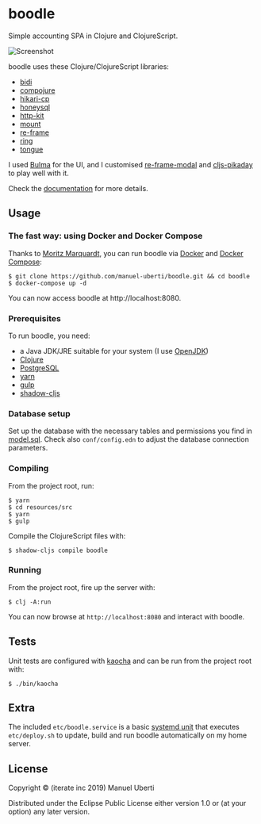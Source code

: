 # boodle

Simple accounting SPA in Clojure and ClojureScript.

![Screenshot](https://github.com/manuel-uberti/boodle/blob/master/resources/img/screenshot.png)

boodle uses these Clojure/ClojureScript libraries:

- [bidi](https://github.com/juxt/bidi)
- [compojure](https://github.com/weavejester/compojure)
- [hikari-cp](https://github.com/tomekw/hikari-cp)
- [honeysql](https://github.com/jkk/honeysql)
- [http-kit](http://www.http-kit.org/)
- [mount](https://github.com/tolitius/mount)
- [re-frame](https://github.com/Day8/re-frame)
- [ring](https://github.com/ring-clojure/ring)
- [tongue](https://github.com/tonsky/tongue)

I used [Bulma](https://bulma.io/) for the UI, and I customised
[re-frame-modal](https://github.com/benhowell/re-frame-modal) and
[cljs-pikaday](https://github.com/timgilbert/cljs-pikaday) to play well with it.

Check the
[documentation](https://github.com/manuel-uberti/boodle/blob/master/doc/index.md)
for more details.

## Usage

### The fast way: using Docker and Docker Compose

Thanks to [Moritz Marquardt](https://github.com/moqmar), you can run boodle via
[Docker](https://docs.docker.com/get-started/) and [Docker
Compose](https://docs.docker.com/compose/overview/):

```console
$ git clone https://github.com/manuel-uberti/boodle.git && cd boodle
$ docker-compose up -d
```
You can now access boodle at http://localhost:8080.

### Prerequisites

To run boodle, you need:

- a Java JDK/JRE suitable for your system (I use
  [OpenJDK](https://openjdk.java.net/))
- [Clojure](https://clojure.org/guides/getting_started)
- [PostgreSQL](https://www.postgresql.org)
- [yarn](https://yarnpkg.com/en/)
- [gulp](https://gulpjs.com/)
- [shadow-cljs](http://shadow-cljs.org/)

### Database setup

Set up the database with the necessary tables and permissions you find in
[model.sql](https://github.com/manuel-uberti/boodle/blob/master/resources/sql/model.sql).
Check also `conf/config.edn` to adjust the database connection parameters.

### Compiling

From the project root, run:

```console
$ yarn
$ cd resources/src
$ yarn
$ gulp
```

Compile the ClojureScript files with:

```console
$ shadow-cljs compile boodle
```

### Running

From the project root, fire up the server with:

```console
$ clj -A:run
```

You can now browse at `http://localhost:8080` and interact with boodle.

## Tests

Unit tests are configured with [kaocha](https://github.com/lambdaisland/kaocha)
and can be run from the project root with:

```console
$ ./bin/kaocha
```

## Extra

The included `etc/boodle.service` is a basic [systemd
unit](https://www.freedesktop.org/software/systemd/man/systemd.unit.html) that
executes `etc/deploy.sh` to update, build and run boodle automatically on my
home server.

## License

Copyright © (iterate inc 2019) Manuel Uberti

Distributed under the Eclipse Public License either version 1.0 or (at
your option) any later version.
